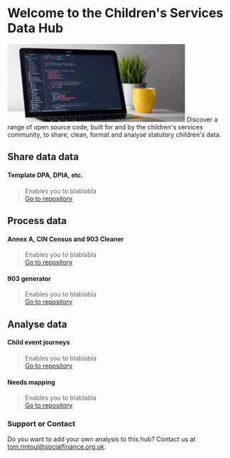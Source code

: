# Welcome to the Children's Services Data Hub

<img src="/assets/clement-helardot-coding.jpg" alt="Laptop with code" style="width:400px;"/>   
Discover a range of open source code, built for and by the children's services community, to share, clean, format and analyse statutory children's data.

## Share data data

#### Template DPA, DPIA, etc.
> Enables you to blablabla  
> [Go to repository](https://github.com/CSCDP/AnnexA_CiNCensus_Cleaner/)

## Process data

#### Annex A, CIN Census and 903 Cleaner
> Enables you to blablabla  
> [Go to repository](https://github.com/CSCDP/AnnexA_CiNCensus_Cleaner/)
  
  
#### 903 generator
> Enables you to blablabla  
> [Go to repository](https://github.com/CSCDP/AnnexA_CiNCensus_Cleaner/)


## Analyse data

#### Child event journeys
> Enables you to blablabla  
> [Go to repository](https://github.com/CSCDP/AnnexA_CiNCensus_Cleaner/)
  
  
#### Needs mapping
> Enables you to blablabla  
> [Go to repository](https://github.com/CSCDP/AnnexA_CiNCensus_Cleaner/)


### Support or Contact

Do you want to add your own analysis to this hub? Contact us at tom.rintoul@socialfinance.org.uk.
